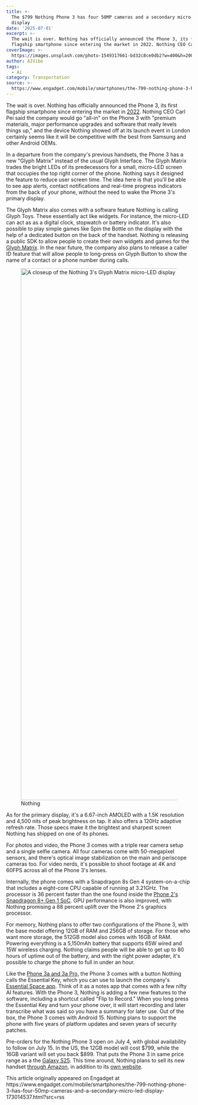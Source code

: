 ```yaml
---
title: >-
  The $799 Nothing Phone 3 has four 50MP cameras and a secondary micro-LED
  display
date: '2025-07-01'
excerpt: >-
  The wait is over. Nothing has officially announced the Phone 3, its first
  flagship smartphone since entering the market in 2022. Nothing CEO Carl Pei...
coverImage: >-
  https://images.unsplash.com/photo-1549317661-bd32c8ce0db2?w=400&h=200&fit=crop&auto=format
author: AIVibe
tags:
  - Ai
category: Transportation
source: >-
  https://www.engadget.com/mobile/smartphones/the-799-nothing-phone-3-has-four-50mp-cameras-and-a-secondary-micro-led-display-173014537.html?src=rss
---
```

<p>The wait is over. Nothing has officially announced the Phone 3, its first flagship smartphone since entering the market in <a data-i13n="cpos:1;pos:1" href="https://www.engadget.com/nothing-phone-1-review-transparent-smartphone-090029611-090029246.html">2022</a>. Nothing CEO Carl Pei said the company would go "all-in" on the Phone 3 with "premium materials, major performance upgrades and software that really levels things up," and the device Nothing showed off at its launch event in London certainly seems like it will be competitive with the best from Samsung and other Android OEMs.&nbsp;&nbsp;&nbsp;</p>
<p>In a departure from the company's previous handsets, the Phone 3 has a new "Glyph Matrix" instead of the usual Glyph Interface. The Glyph Matrix trades the bright LEDs of its predecessors for a small, micro-LED screen that occupies the top right corner of the phone. Nothing says it designed the feature to reduce user screen time. The idea here is that you'll be able to see app alerts, contact notifications and real-time progress indicators from the back of your phone, without the need to wake the Phone 3's primary display.&nbsp;</p>
<span id="end-legacy-contents"></span><p>The Glyph Matrix also comes with a software feature Nothing is calling Glyph Toys. These essentially act like widgets. For instance, the micro-LED can act as as a digital clock, stopwatch or battery indicator. It's also possible to play simple games like Spin the Bottle on the display with the help of a dedicated button on the back of the handset. Nothing is releasing a public SDK to allow people to create their own widgets and games for the <a data-i13n="cpos:2;pos:1" href="https://nothing.community/">Glyph Matrix</a>. In the near future, the company also plans to release a caller ID feature that will allow people to long-press on Glyph Button to show the name of a contact or a phone number during calls.&nbsp;&nbsp;</p>
<figure><img src="https://s.yimg.com/os/creatr-uploaded-images/2025-07/a8367b60-5684-11f0-a6b3-c17a21ba22e4" data-crop-orig-src="https://s.yimg.com/os/creatr-uploaded-images/2025-07/a8367b60-5684-11f0-a6b3-c17a21ba22e4" style="height:1440px;width:2560px;" alt="A closeup of the Nothing 3's Glyph Matrix micro-LED display" data-uuid="d8b1b8bb-1539-3ea8-92c2-28565a9f8c29"><figcaption></figcaption><div class="photo-credit">Nothing</div></figure>
<p>As for the primary display, it's a 6.67-inch AMOLED with a 1.5K resolution and 4,500 nits of peak brightness on tap. It also offers a 120Hz adaptive refresh rate. Those specs make it the brightest and sharpest screen Nothing has shipped on one of its phones.&nbsp;&nbsp;&nbsp;</p>
<p>For photos and video, the Phone 3 comes with a triple rear camera setup and a single selfie camera. All four cameras come with 50-megapixel sensors, and there's optical image stabilization on the main and periscope cameras too. For video nerds, it's possible to shoot footage at 4K and 60FPS across all of the Phone 3's lenses.&nbsp;</p>
<p>Internally, the phone comes with a Snapdragon 8s Gen 4 system-on-a-chip that includes a eight-core CPU capable of running at 3.21GHz. The processor is 36 percent faster than the one found inside the <a data-i13n="cpos:3;pos:1" href="https://www.engadget.com/nothing-phone-2-review-an-offbeat-alternative-to-boring-midrange-phones-specs-price-160002218.html">Phone 2's Snapdragon 8+ Gen 1 SoC</a>. GPU performance is also improved, with Nothing promising a 88 percent uplift over the Phone 2's graphics processor.&nbsp;</p>
<p>For memory, Nothing plans to offer two configurations of the Phone 3, with the base model offering 12GB of RAM and 256GB of storage. For those who want more storage, the 512GB model also comes with 16GB of RAM. Powering everything is a 5,150mAh battery that supports 65W wired and 15W wireless charging. Nothing claims people will be able to get up to 80 hours of uptime out of the battery, and with the right power adapter, it's possible to charge the phone to full in under an hour.&nbsp;</p>
<p>Like the <a data-i13n="cpos:4;pos:1" href="https://www.engadget.com/mobile/smartphones/nothing-phone-3a-and-3a-pro-review-rising-above-the-boring-competition-120014496.html">Phone 3a and 3a Pro</a>, the Phone 3 comes with a button Nothing calls the Essential Key, which you can use to launch the company's <a data-i13n="cpos:5;pos:1" href="https://www.engadget.com/mobile/smartphones/nothing-phone-3a-essential-spaces-ai-powered-app-done-right-163042976.html">Essential Space app</a>. Think of it as a notes app that comes with a few nifty AI features. With the Phone 3, Nothing is adding a few new features to the software, including a shortcut called "Flip to Record." When you long press the Essential Key and turn your phone over, it will start recording and later transcribe what was said so you have a summary for later use. Out of the box, the Phone 3 comes with Android 15. Nothing plans to support the phone with five years of platform updates and seven years of security patches.&nbsp;&nbsp;&nbsp;&nbsp;</p>
<p>Pre-orders for the Nothing Phone 3 open on July 4, with global availability to follow on July 15. In the US, the 12GB model will cost $799, while the 16GB variant will set you back $899. That puts the Phone 3 in same price range as a the <a data-i13n="cpos:6;pos:1" href="https://www.engadget.com/mobile/smartphones/samsung-galaxy-s25-review-170040665.html">Galaxy S25</a>. This time around, Nothing plans to sell its new handset <a data-i13n="cpos:7;pos:1" href="https://www.engadget.com/mobile/smartphones/the-nothing-phone-3-will-be-available-in-the-us-via-amazon-184534970.html">through Amazon</a>, in addition to its <a data-i13n="elm:affiliate_link;sellerN:Nothing Tech - CA;elmt:;cpos:8;pos:1" href="https://shopping.yahoo.com/rdlw?merchantId=9bd6b6c7-25f6-4296-9274-99387edc5154&amp;siteId=us-engadget&amp;pageId=1p-autolink&amp;contentUuid=b7997dbd-2c77-4327-9dde-2f17f38aea12&amp;featureId=text-link&amp;merchantName=Nothing+Tech+-+CA&amp;linkText=own+website&amp;custData=eyJzb3VyY2VOYW1lIjoiV2ViLURlc2t0b3AtVmVyaXpvbiIsImxhbmRpbmdVcmwiOiJodHRwczovL25vdGhpbmcudGVjaC8iLCJjb250ZW50VXVpZCI6ImI3OTk3ZGJkLTJjNzctNDMyNy05ZGRlLTJmMTdmMzhhZWExMiIsIm9yaWdpbmFsVXJsIjoiaHR0cHM6Ly9ub3RoaW5nLnRlY2gvIn0&amp;signature=AQAAAWWsDFXGDHzsQS43n3Op9HiZtoabBGS5I_rD9GcTNEJM&amp;gcReferrer=https%3A%2F%2Fnothing.tech%2F" class="rapid-with-clickid" data-original-link="https://nothing.tech/">own website</a>.&nbsp;&nbsp;</p>This article originally appeared on Engadget at https://www.engadget.com/mobile/smartphones/the-799-nothing-phone-3-has-four-50mp-cameras-and-a-secondary-micro-led-display-173014537.html?src=rss
